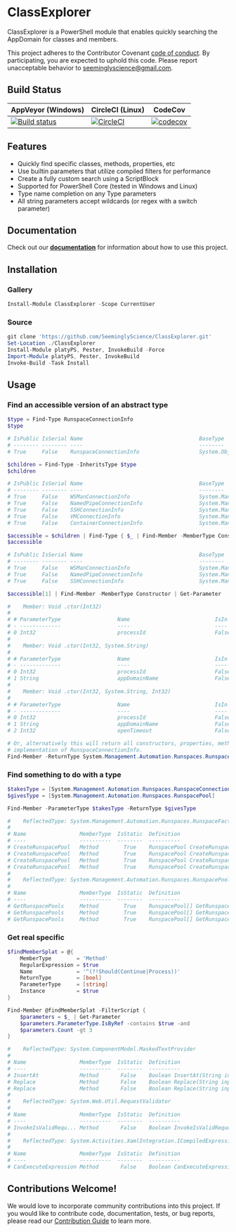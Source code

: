 # ClassExplorer

ClassExplorer is a PowerShell module that enables quickly searching the AppDomain for classes and members.

This project adheres to the Contributor Covenant [code of conduct](https://github.com/SeeminglyScience/ClassExplorer/tree/master/docs/CODE_OF_CONDUCT.md).
By participating, you are expected to uphold this code. Please report unacceptable behavior to seeminglyscience@gmail.com.

## Build Status

|AppVeyor (Windows)|CircleCI (Linux)|CodeCov|
|---|---|---|
|[![Build status](https://ci.appveyor.com/api/projects/status/enn6rrrq3ds5ebhr/branch/master?svg=true)](https://ci.appveyor.com/project/SeeminglyScience/classexplorer/branch/master)|[![CircleCI](https://circleci.com/gh/SeeminglyScience/ClassExplorer.svg?style=svg)](https://circleci.com/gh/SeeminglyScience/ClassExplorer)|[![codecov](https://codecov.io/gh/SeeminglyScience/ClassExplorer/branch/master/graph/badge.svg)](https://codecov.io/gh/SeeminglyScience/ClassExplorer)|

## Features

- Quickly find specific classes, methods, properties, etc
- Use builtin parameters that utilize compiled filters for performance
- Create a fully custom search using a ScriptBlock
- Supported for PowerShell Core (tested in Windows and Linux)
- Type name completion on any Type parameters
- All string parameters accept wildcards (or regex with a switch parameter)

## Documentation

Check out our **[documentation](https://github.com/SeeminglyScience/ClassExplorer/tree/master/docs/en-US/ClassExplorer.md)** for information about how to use this project.

## Installation

### Gallery

```powershell
Install-Module ClassExplorer -Scope CurrentUser
```

### Source

```powershell
git clone 'https://github.com/SeeminglyScience/ClassExplorer.git'
Set-Location ./ClassExplorer
Install-Module platyPS, Pester, InvokeBuild -Force
Import-Module platyPS, Pester, InvokeBuild
Invoke-Build -Task Install
```

## Usage

### Find an accessible version of an abstract type

```powershell
$type = Find-Type RunspaceConnectionInfo
$type

# IsPublic IsSerial Name                                     BaseType
# -------- -------- ----                                     --------
# True     False    RunspaceConnectionInfo                   System.Object

$children = Find-Type -InheritsType $type
$children

# IsPublic IsSerial Name                                     BaseType
# -------- -------- ----                                     --------
# True     False    WSManConnectionInfo                      System.Management.Automation.Runspac...
# True     False    NamedPipeConnectionInfo                  System.Management.Automation.Runspac...
# True     False    SSHConnectionInfo                        System.Management.Automation.Runspac...
# True     False    VMConnectionInfo                         System.Management.Automation.Runspac...
# True     False    ContainerConnectionInfo                  System.Management.Automation.Runspac...

$accessible = $children | Find-Type { $_ | Find-Member -MemberType Constructor }
$accessible

# IsPublic IsSerial Name                                     BaseType
# -------- -------- ----                                     --------
# True     False    WSManConnectionInfo                      System.Management.Automation.Runspac...
# True     False    NamedPipeConnectionInfo                  System.Management.Automation.Runspac...
# True     False    SSHConnectionInfo                        System.Management.Automation.Runspac...

$accessible[1] | Find-Member -MemberType Constructor | Get-Parameter

#    Member: Void .ctor(Int32)
#
# # ParameterType                  Name                           IsIn  IsOut IsOpt
# - -------------                  ----                           ----  ----- -----
# 0 Int32                          processId                      False False False
#
#    Member: Void .ctor(Int32, System.String)
#
# # ParameterType                  Name                           IsIn  IsOut IsOpt
# - -------------                  ----                           ----  ----- -----
# 0 Int32                          processId                      False False False
# 1 String                         appDomainName                  False False False
#
#    Member: Void .ctor(Int32, System.String, Int32)
#
# # ParameterType                  Name                           IsIn  IsOut IsOpt
# - -------------                  ----                           ----  ----- -----
# 0 Int32                          processId                      False False False
# 1 String                         appDomainName                  False False False
# 2 Int32                          openTimeout                    False False False

# Or, alternatively this will return all constructors, properties, methods, etc that return any
# implementation of RunspaceConnectionInfo.
Find-Member -ReturnType System.Management.Automation.Runspaces.RunspaceConnectionInfo

```

### Find something to do with a type

```powershell
$takesType = [System.Management.Automation.Runspaces.RunspaceConnectionInfo]
$givesType = [System.Management.Automation.Runspaces.RunspacePool]

Find-Member -ParameterType $takesType -ReturnType $givesType

#    ReflectedType: System.Management.Automation.Runspaces.RunspaceFactory
#
# Name                 MemberType  IsStatic  Definition
# ----                 ----------  --------  ----------
# CreateRunspacePool   Method        True    RunspacePool CreateRunspacePool(Int32 minRunspaces, ...
# CreateRunspacePool   Method        True    RunspacePool CreateRunspacePool(Int32 minRunspaces, ...
# CreateRunspacePool   Method        True    RunspacePool CreateRunspacePool(Int32 minRunspaces, ...
# CreateRunspacePool   Method        True    RunspacePool CreateRunspacePool(Int32 minRunspaces, ...
#
#    ReflectedType: System.Management.Automation.Runspaces.RunspacePool
#
# Name                 MemberType  IsStatic  Definition
# ----                 ----------  --------  ----------
# GetRunspacePools     Method        True    RunspacePool[] GetRunspacePools(RunspaceConnectionIn...
# GetRunspacePools     Method        True    RunspacePool[] GetRunspacePools(RunspaceConnectionIn...
# GetRunspacePools     Method        True    RunspacePool[] GetRunspacePools(RunspaceConnectionIn...
```

### Get real specific

```powershell
$findMemberSplat = @{
    MemberType        = 'Method'
    RegularExpression = $true
    Name              = '^(?!Should(Continue|Process))'
    ReturnType        = [bool]
    ParameterType     = [string]
    Instance          = $true
}

Find-Member @findMemberSplat -FilterScript {
    $parameters = $_ | Get-Parameter
    $parameters.ParameterType.IsByRef -contains $true -and
    $parameters.Count -gt 3
}

#    ReflectedType: System.ComponentModel.MaskedTextProvider
#
# Name                 MemberType  IsStatic  Definition
# ----                 ----------  --------  ----------
# InsertAt             Method       False    Boolean InsertAt(String input, Int32 position, Int32...
# Replace              Method       False    Boolean Replace(String input, Int32 position, Int32&...
# Replace              Method       False    Boolean Replace(String input, Int32 startPosition, I...
#
#    ReflectedType: System.Web.Util.RequestValidator
#
# Name                 MemberType  IsStatic  Definition
# ----                 ----------  --------  ----------
# InvokeIsValidRequ... Method       False    Boolean InvokeIsValidRequestString(HttpContext conte...
#
#    ReflectedType: System.Activities.XamlIntegration.ICompiledExpressionRoot
#
# Name                 MemberType  IsStatic  Definition
# ----                 ----------  --------  ----------
# CanExecuteExpression Method       False    Boolean CanExecuteExpression(String expressionText, ...
```

## Contributions Welcome!

We would love to incorporate community contributions into this project.  If you would like to
contribute code, documentation, tests, or bug reports, please read our [Contribution Guide](https://github.com/SeeminglyScience/ClassExplorer/tree/master/docs/CONTRIBUTING.md) to learn more.
